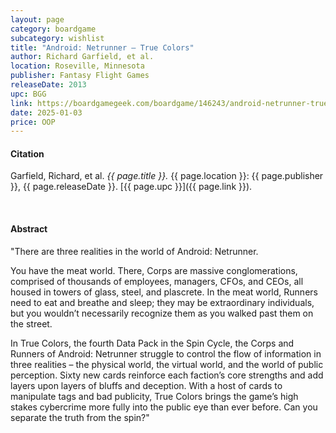 ```yaml
---
layout: page
category: boardgame
subcategory: wishlist
title: "Android: Netrunner – True Colors"
author: Richard Garfield, et al.
location: Roseville, Minnesota
publisher: Fantasy Flight Games
releaseDate: 2013
upc: BGG
link: https://boardgamegeek.com/boardgame/146243/android-netrunner-true-colors
date: 2025-01-03
price: OOP
---
```


#### Citation

Garfield, Richard, et al. *{{ page.title }}.* {{ page.location }}: {{ page.publisher }}, {{ page.releaseDate }}. [{{ page.upc }}]({{ page.link }}).

<br>


#### Abstract

"There are three realities in the world of Android: Netrunner.

You have the meat world. There, Corps are massive conglomerations, comprised of thousands of employees, managers, CFOs, and CEOs, all housed in towers of glass, steel, and plascrete. In the meat world, Runners need to eat and breathe and sleep; they may be extraordinary individuals, but you wouldn’t necessarily recognize them as you walked past them on the street.

In True Colors, the fourth Data Pack in the Spin Cycle, the Corps and Runners of Android: Netrunner struggle to control the flow of information in three realities – the physical world, the virtual world, and the world of public perception. Sixty new cards reinforce each faction’s core strengths and add layers upon layers of bluffs and deception. With a host of cards to manipulate tags and bad publicity, True Colors brings the game’s high stakes cybercrime more fully into the public eye than ever before. Can you separate the truth from the spin?"
